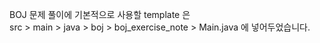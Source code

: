 BOJ 문제 풀이에 기본적으로 사용할 template 은<br>src > main > java > boj > boj_exercise_note > Main.java 에 넣어두었습니다.